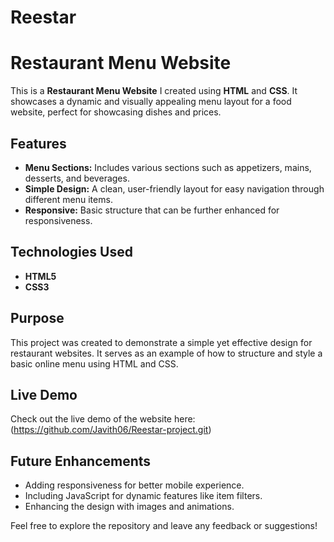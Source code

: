 # Reestar
# Restaurant Menu Website

This is a **Restaurant Menu Website** I created using **HTML** and **CSS**. It showcases a dynamic and visually appealing menu layout for a food website, perfect for showcasing dishes and prices.

## Features

- **Menu Sections:** Includes various sections such as appetizers, mains, desserts, and beverages.
- **Simple Design:** A clean, user-friendly layout for easy navigation through different menu items.
- **Responsive:** Basic structure that can be further enhanced for responsiveness.

## Technologies Used

- **HTML5**
- **CSS3**

## Purpose

This project was created to demonstrate a simple yet effective design for restaurant websites. It serves as an example of how to structure and style a basic online menu using HTML and CSS.

## Live Demo

Check out the live demo of the website here: (https://github.com/Javith06/Reestar-project.git) 


## Future Enhancements

- Adding responsiveness for better mobile experience.
- Including JavaScript for dynamic features like item filters.
- Enhancing the design with images and animations.

Feel free to explore the repository and leave any feedback or suggestions!

